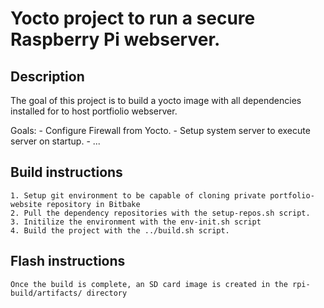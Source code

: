 # Yocto project to run a secure Raspberry Pi webserver.

## Description
The goal of this project is to build a yocto image with all dependencies installed for to host portfiolio webserver.

Goals:
	- Configure Firewall from Yocto.
	- Setup system server to execute server on startup.
	- ...

## Build instructions
	1. Setup git environment to be capable of cloning private portfolio-website repository in Bitbake
	2. Pull the dependency repositories with the setup-repos.sh script.
	3. Initilize the environment with the env-init.sh script
	4. Build the project with the ../build.sh script.

## Flash instructions
	Once the build is complete, an SD card image is created in the rpi-build/artifacts/ directory
